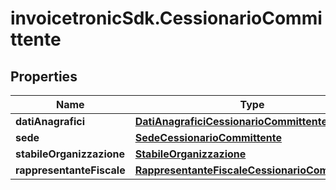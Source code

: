 # invoicetronicSdk.CessionarioCommittente

## Properties

Name | Type | Description | Notes
------------ | ------------- | ------------- | -------------
**datiAnagrafici** | [**DatiAnagraficiCessionarioCommittente**](DatiAnagraficiCessionarioCommittente.md) |  | [optional] 
**sede** | [**SedeCessionarioCommittente**](SedeCessionarioCommittente.md) |  | [optional] 
**stabileOrganizzazione** | [**StabileOrganizzazione**](StabileOrganizzazione.md) |  | [optional] 
**rappresentanteFiscale** | [**RappresentanteFiscaleCessionarioCommittente**](RappresentanteFiscaleCessionarioCommittente.md) |  | [optional] 


